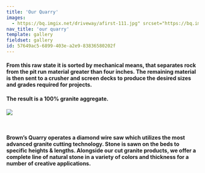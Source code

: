 ```yaml
---
title: 'Our Quarry'
images:
  - https://bq.imgix.net/driveway/afirst-111.jpg" srcset="https://bq.imgix.net/driveway/afirst-111.jpg?fit=max&w=650", srcset="https://bq.imgix.net/driveway/afirst-111.jpg?w=650 1x, https://bq.imgix.net/driveway/afirst-111.jpg?w=650&fit=max&q=40&dpr=2 2x, https://bq.imgix.net/driveway/afirst-111.jpg?w=650&fit=max&q=20&dpr=3 3x  
nav_title: 'our quarry'
template: gallery
fieldset: gallery
id: 57649ac5-6899-403e-a2e9-83836580202f
---
```

<h4> From this raw state it is sorted by mechanical means, that separates rock from the pit run material greater than four inches. The remaining material is then sent to a crusher and screen decks to produce the desired sizes and grades required for projects.</h4>
<h4>The result is a 100% granite aggregate.</h4>
<p>
<!--<img src="https://bq.imgix.net/misc/saw-00240.jpg?fit=max&w=">-->
<img src="https://bq.imgix.net/misc/saw-00240.jpg" srcset="https://bq.imgix.net/misc/saw-00240.jpg?fit=max&w=650, https://bq.imgix.net/misc/saw-00240.jpg?w=650, https://bq.imgix.net/misc/saw-00240.jpg?w=650&fit=max&q=40&dpr=2, https://bq.imgix.net/driveway/afirst-111.jpg?w=650&fit=max&q=20&dpr=3"/>
</p>
</br>
<h4>Brown&#8217;s Quarry operates a diamond wire saw which utilizes the most advanced granite cutting technology. Stone is sawn on the beds to specific heights &amp; lengths. Alongside our cut granite products, we offer a complete line of natural stone in a variety of colors and thickness for a number of creative applications.</h4>

<!--// Demonstrate the use of the `fm=json` parameter to resize images
// to a certain aspect ratio, using ES6.
<script>
var ratio = 16 / 9;
var maxSize = 300;

var placeImages = function placeImages() {
  jQuery('.imgix-item').each(function (i, value) {
    var $elem = jQuery(value);
    // We pull down the image specific by the 'data-src' attribute
    // of each .imgix-item, but append the "?fm=json" query string to it.
    // This instructs imgix to return the JSON Output Format instead of
    // a manipulated image.
    var url = new imgix.URL($elem.attr('data-src'), { fm: "json" }).getUrl();

    jQuery.ajax(url).success(function (data) {
      var newWidth = void 0,
          newHeight = void 0;

      // Next, we compute the new height/width params for
      // each of our images.
      if (data.PixelHeight > data.PixelWidth) {
        newHeight = maxSize;
        newWidth = Math.ceil(newHeight / ratio);
      } else {
        newWidth = maxSize;
        newHeight = Math.ceil(newWidth / ratio);
      }

      // Now, we apply these to our actual images, setting the 'src'
      // attribute for the first time.
      $elem.get(0).src = new imgix.URL($elem.attr('data-src'), {
        w: newWidth,
        h: newHeight,
        fit: "crop"
      }).getUrl();
    });
  });
};

jQuery(document).ready(placeImages);
</script>
body{  text-align: center;}image-container {  width: auto;  display: inline-block;  vertical-align: top;  max-width: 1280px;  height: auto;  margin: 20px 0 20px 20px;    img {    max-width: 100%;  }}h1, p{  font-family:'Helvetica Neue', Helvetica, Arial, sans;  max-width: 480px;  margin: 1em auto 1em auto;  text-align: left;  line-height: 1.4;  color: #333;}h1{  line-height: 1.2;  margin-top: 2em;  margin-bottom: 0;}code{  font-family: "Lucida Console",monaco,mono;  color: #4b7498;}

<div><h1>Demonstrating <code>fm=json</code> parameter to set aspect ratios based on original image sizes using imgix.</h1>    <br></br>  <p>Originally, we cropped all of our images to fit within the same aspect ratio. Originals were set to <code>w=300</code>, <code>h=200</code>, and <code>fit=crop</code>.</p>  <image-container>    <img src="https://bq.imgix.net/driveway/afirst-111.jpg?w=300&h=200&fit=crop">  </image-container>  <image-container>    <img src="https://bq.imgix.net/driveway/afirst-111.jpg?w=300&h=200&fit=crop">  </image-container>  <image-container>    <img src="https://bq.imgix.net/driveway/afirst-111.jpg?w=300&h=200&fit=crop">  </image-container>  <image-container>    <img src="https://bq.imgix.net/driveway/afirst-111.jpg?w=300&h=200&fit=crop">  </image-container>  <p>Eventually, we decided that we wanted to maintain the aspect ratios of the source images. We can now do that using the <a href="https://www.imgix.com/docs/reference/format#param-fm">imgix JSON Output Format</a>. In this pen, we use JavaScript to read metadata about an image then set a max dimensions with the longest edge of 300px and a 16:9 ratio.</p>  <image-container>    <img data-src="https://bq.imgix.net/driveway/afirst-111.jpg" src="data:image/gif;base64,R0lGODlhAQABAIAAAAAAAP///yH5BAEAAAAALAAAAAABAAEAAAIBRAA7" class="imgix-item">  </image-container>  <image-container>    <img data-src="https://bq.imgix.net/driveway/afirst-111.jpg" src="data:image/gif;base64,R0lGODlhAQABAIAAAAAAAP///yH5BAEAAAAALAAAAAABAAEAAAIBRAA7" class="imgix-item">  </image-container>  <image-container>    <img data-src="https://bq.imgix.net/driveway/afirst-111.jpg" src="data:image/gif;base64,R0lGODlhAQABAIAAAAAAAP///yH5BAEAAAAALAAAAAABAAEAAAIBRAA7" class="imgix-item">  </image-container>  <image-container>    <img data-src="https://bq.imgix.net/driveway/afirst-111.jpg" src="data:image/gif;base64,R0lGODlhAQABAIAAAAAAAP///yH5BAEAAAAALAAAAAABAAEAAAIBRAA7" class="imgix-item">  </image-container><p>  Without storing any information server-side, we're able to build rich displays of our images based on their natural aspect ratios. This opens up a whole new way of working with images on imgix.</p><p>imgix is a hosted service that takes your existing static images and turns them into dynamic, responsive images that you can deliver to any device, under any conditions. It’s free to sign up at <a href="https://imgix.com">imgix.com</a>.</p></div>-->
